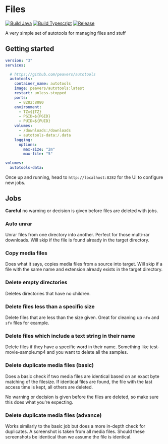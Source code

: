 # Files

[![Build Java](https://github.com/peavers/autotools/actions/workflows/build-java.yml/badge.svg)](https://github.com/peavers/autotools/actions/workflows/build-java.yml)
[![Build Typescript](https://github.com/peavers/autotools/actions/workflows/build-typescript.yml/badge.svg)](https://github.com/peavers/autotools/actions/workflows/build-typescript.yml)
[![Release](https://github.com/peavers/autotools/actions/workflows/release.yml/badge.svg)](https://github.com/peavers/autotools/actions/workflows/release.yml)

A very simple set of autotools for managing files and stuff

## Getting started

```yaml
version: "3"
services:

  # https://github.com/peavers/autotools
  autotools:
    container_name: autotools
    image: peavers/autotools:latest
    restart: unless-stopped
    ports:
      - 8282:8080
    environment:
      - TZ=${TZ}
      - PGID=${PGID}
      - PUID=${PUID}
    volumes:
      - /downloads:/downloads
      - autotools-data:/.data
    logging:
      options:
        max-size: "2m"
        max-file: "5"

volumes:
  autotools-data:
```

Once up and running, head to `http://localhost:8282` for the UI to configure new jobs.

## Jobs

**Careful** no warning or decision is given before files are deleted with jobs.

### Auto unrar

Unrar files from one directory into another. Perfect for those multi-rar downloads. Will skip if the file is found
already in the target directory.

### Copy media files

Does what it says, copies media files from a source into target. Will skip if a file with the same name and extension
already exists in the target directory.

### Delete empty directories

Deletes directories that have no children.

### Delete files less than a specific size

Delete files that are less than the size given. Great for cleaning up `nfo` and `sfv` files for example.

### Delete files which include a text string in their name

Delete files if they have a specific word in their name. Something like test-movie-sample.mp4 and you want to delete all
the samples.

### Delete duplicate media files (basic)

Does a basic check if two media files are identical based on an exact byte matching of the filesize. If identical files
are found, the file with the last access time is kept, all others are deleted.

No warning or decision is given before the files are deleted, so make sure this does what you're expecting.

### Delete duplicate media files (advance)

Works similarly to the basic job but does a more in-depth check for duplicates. A screenshot is taken from all media
files. Should these screenshots be identical than we assume the file is identical.
